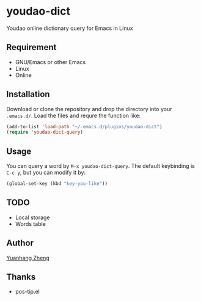 youdao-dict
===========

Youdao online dictionary query for Emacs in Linux

## Requirement

* GNU/Emacs or other Emacs
* Linux
* Online

## Installation

Download or clone the repository and drop the directory into your `.emacs.d/`.
Load the files and requre the function like:

```lisp
(add-to-list 'load-path "~/.emacs.d/plugins/youdao-dict")
(require 'youdao-dict-query)
```

## Usage

You can query a word by `M-x youdao-dict-query`. The default keybinding is
`C-c y`, but you can modify it by:

```lisp
(global-set-key (kbd "key-you-like"))
```

## TODO

* Local storage
* Words table

## Author

[Yuanhang Zheng](http://www.zhengyuanhang.com)

## Thanks

* pos-tip.el
